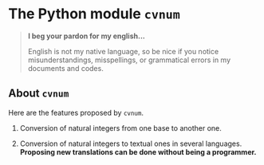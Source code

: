 The Python module `cvnum`
=========================

> **I beg your pardon for my english...**
>
> English is not my native language, so be nice if you notice misunderstandings, misspellings, or grammatical errors in my documents and codes.


About `cvnum`
-------------

Here are the features proposed by `cvnum`.

   1. Conversion of natural integers from one base to another one.

   1. Conversion of natural integers to textual ones in several languages. **Proposing new translations can be done without being a programmer.**
<!--
   1. Conversion of textual versions of natural integers to digital ones (the translation can fixed some errors like basic error spellings).
-->
